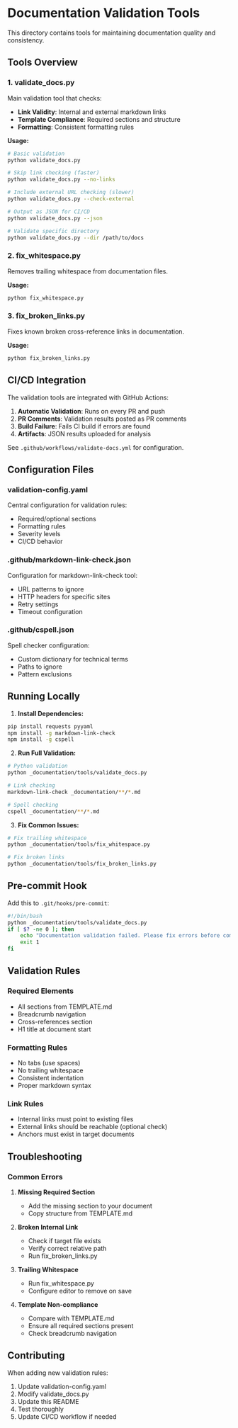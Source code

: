 # Documentation Validation Tools

This directory contains tools for maintaining documentation quality and consistency.

## Tools Overview

### 1. validate_docs.py
Main validation tool that checks:
- **Link Validity**: Internal and external markdown links
- **Template Compliance**: Required sections and structure
- **Formatting**: Consistent formatting rules

**Usage:**
```bash
# Basic validation
python validate_docs.py

# Skip link checking (faster)
python validate_docs.py --no-links

# Include external URL checking (slower)
python validate_docs.py --check-external

# Output as JSON for CI/CD
python validate_docs.py --json

# Validate specific directory
python validate_docs.py --dir /path/to/docs
```

### 2. fix_whitespace.py
Removes trailing whitespace from documentation files.

**Usage:**
```bash
python fix_whitespace.py
```

### 3. fix_broken_links.py
Fixes known broken cross-reference links in documentation.

**Usage:**
```bash
python fix_broken_links.py
```

## CI/CD Integration

The validation tools are integrated with GitHub Actions:

1. **Automatic Validation**: Runs on every PR and push
2. **PR Comments**: Validation results posted as PR comments
3. **Build Failure**: Fails CI build if errors are found
4. **Artifacts**: JSON results uploaded for analysis

See `.github/workflows/validate-docs.yml` for configuration.

## Configuration Files

### validation-config.yaml
Central configuration for validation rules:
- Required/optional sections
- Formatting rules
- Severity levels
- CI/CD behavior

### .github/markdown-link-check.json
Configuration for markdown-link-check tool:
- URL patterns to ignore
- HTTP headers for specific sites
- Retry settings
- Timeout configuration

### .github/cspell.json
Spell checker configuration:
- Custom dictionary for technical terms
- Paths to ignore
- Pattern exclusions

## Running Locally

1. **Install Dependencies:**
```bash
pip install requests pyyaml
npm install -g markdown-link-check
npm install -g cspell
```

2. **Run Full Validation:**
```bash
# Python validation
python _documentation/tools/validate_docs.py

# Link checking
markdown-link-check _documentation/**/*.md

# Spell checking
cspell _documentation/**/*.md
```

3. **Fix Common Issues:**
```bash
# Fix trailing whitespace
python _documentation/tools/fix_whitespace.py

# Fix broken links
python _documentation/tools/fix_broken_links.py
```

## Pre-commit Hook

Add this to `.git/hooks/pre-commit`:
```bash
#!/bin/bash
python _documentation/tools/validate_docs.py
if [ $? -ne 0 ]; then
    echo "Documentation validation failed. Please fix errors before committing."
    exit 1
fi
```

## Validation Rules

### Required Elements
- All sections from TEMPLATE.md
- Breadcrumb navigation
- Cross-references section
- H1 title at document start

### Formatting Rules
- No tabs (use spaces)
- No trailing whitespace
- Consistent indentation
- Proper markdown syntax

### Link Rules
- Internal links must point to existing files
- External links should be reachable (optional check)
- Anchors must exist in target documents

## Troubleshooting

### Common Errors

1. **Missing Required Section**
   - Add the missing section to your document
   - Copy structure from TEMPLATE.md

2. **Broken Internal Link**
   - Check if target file exists
   - Verify correct relative path
   - Run fix_broken_links.py

3. **Trailing Whitespace**
   - Run fix_whitespace.py
   - Configure editor to remove on save

4. **Template Non-compliance**
   - Compare with TEMPLATE.md
   - Ensure all required sections present
   - Check breadcrumb navigation

## Contributing

When adding new validation rules:
1. Update validation-config.yaml
2. Modify validate_docs.py
3. Update this README
4. Test thoroughly
5. Update CI/CD workflow if needed
